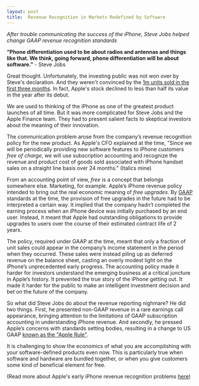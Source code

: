 ```yaml
---
layout: post
title:  Revenue Recognition in Markets Redefined by Software 
---
```


*After trouble communicating the success of the iPhone, Steve Jobs helped change GAAP revenue recognition standards*

<!--excerpt--> 


**“Phone differentiation used to be about radios and antennas and things like that. We think, going forward, phone differentiation will be about software.”** - Steve Jobs

Great thought.  Unfortunately, the investing public was not won over by Steve's declaration.  And they weren't convinced by the [1m units sold in the first three months](https://www.nytimes.com/2008/07/15/technology/15apple.html).  In fact, Apple's stock declined to less than half its value in the year after its debut. 

We are used to thinking of the iPhone as one of the greatest product launches of all time.  But it was more complicated for Steve Jobs and the Apple Finance team.  They had to present salient facts to skeptical investors about the  meaning of their innovation.

The communication problem arose from the company’s revenue recognition policy for the new product.  As Apple's CFO explained at the time, "Since we will be periodically providing new software features to iPhone customers *free of charge*, we will use subscription accounting and recognize the revenue and product cost of goods sold associated with iPhone handset sales on a straight line basis over 24 months." (Italics mine)

From an accounting point of view, *free* is a concept that belongs somewhere else.  Marketing, for example.   Apple’s iPhone revenue policy intended to bring out the real economic meaning of *free upgrades*.  By [GAAP](https://www.investopedia.com/terms/g/gaap.asp) standards at the time, the provision of free upgrades in the future had to be interpreted a certain way.  It implied that the company hadn’t completed the earning process when an iPhone device was initially purchased by an end user.  Instead, it meant that Apple had outstanding obligations to provide upgrades to users over the course of their estimated contract life of 2 years.

The policy, required under GAAP at the time, meant that only a fraction of unit sales could appear in the company’s income statement in the period when they occurred.  These sales were instead piling up as deferred revenue on the balance sheet, casting an overly modest light on the iPhone’s unprecedented early progress.  The accounting policy made it harder for investors understand the emerging business at a critical juncture in Apple’s history.  It prevented the true story of the iPhone getting out.  It made it harder for the public to make an intelligent investment decision and bet on the future of the company.

So what did Steve Jobs do about the revenue reporting nighmare?  He did two things.  First, he presented non-GAAP revenue in a rare earnings call appearance, bringing attention to the limitations of GAAP subscription accounting in understanding iPhone revenue.  And secondly, he pressed Apple’s concerns with standards setting bodies, resulting in a change to US GAAP [known as the "Apple Rule"](https://cfo1.wordpress.com/2009/10/14/eitf-issue-09-3-certain-revenue-arrangements-that-include-software-elements-aka-the-apple-rule/).  

It is challenging to show the economics of what you are accomplishing with your software-defined products even now.  This is particularly true when software and hardware are bundled together, or when you give customers some kind of beneficial element for free.  

(Read more about Apple's early iPhone revenue recognition problems [here](https://appleinsider.com/articles/09/10/21/inside_apples_iphone_subscription_accounting_changes))
